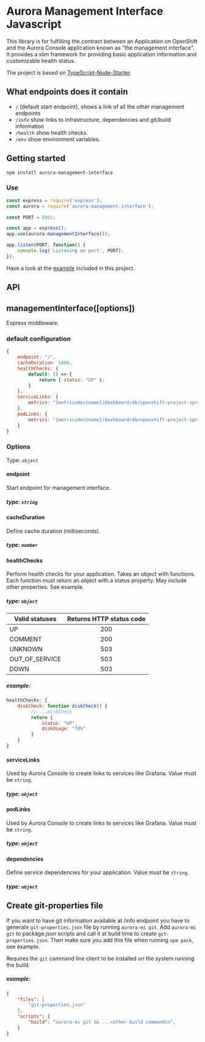 # Aurora Management Interface Javascript

This library is for fulfilling the contract between an Application on OpenShift and the Aurora Console application known as "the management interface". It provides a slim framework for providing basic application information and customizable health status.

The project is based on [TypeScript-Node-Starter](https://github.com/Microsoft/TypeScript-Node-Starter).

## What endpoints does it contain
 - `/` (default start endpoint), shows a link of all the other management endpoints
 - `/info` show links to infrastructure, dependencies and git/build information
 - `/health` show health checks.
 - `/env` show environment variables.

## Getting started

`npm install aurora-management-interface`

### Use
```js
const express = require('express');
const aurora = require('aurora-management-interface');

const PORT = 8081;

const app = express();
app.use(aurora.managementInterface());

app.listen(PORT, function() {
    console.log('Listening on port', PORT);
});
```

Have a look at the [example](_example/index.js) included in this project.

## API
## managementInterface([options])
Express middleware.

### default configuration
```js
{
    endpoint: "/",
    cacheDuration: 1000,
    healthChecks: {
        default: () => {
            return { status: "UP" };
        }
    },
    serviceLinks: {
        metrics: "{metricsHostname}/dashboard/db/openshift-project-spring-actuator-view?var-ds=openshift-{cluster}-ose&var-namespace={namespace}&var-app={name}"
    },
    podLinks: {
        metrics: "{metricsHostname}/dashboard/db/openshift-project-spring-actuator-view-instance?var-ds=openshift-{cluster}-ose&var-namespace={namespace}&var-app={name}&var-instance={podName}"
    }
}
```

### Options
Type: `object`

#### endpoint
Start endpoint for management interface.
##### type: `string`

#### cacheDuration
Define cache duration (milliseconds).
##### type: `number`

#### healthChecks
Perform health checks for your application.
Takes an object with functions.
Each function must return an object with a status property. May include other properties. See example.
##### type: `object`

| Valid statuses | Returns HTTP status code |
| ---            | :----:                   |
| UP             | 200                      |
| COMMENT        | 200                      |
| UNKNOWN        | 503                      |
| OUT_OF_SERVICE | 503                      |
| DOWN           | 503                      |

##### example: 
```js
healthChecks: {
    diskCheck: function diskCheck() {
         // ...diskCheck
         return {
             status: "UP",
             diskUsage: "70%"
         }
    }
}
```

#### serviceLinks
Used by Aurora Console to create links to services like Grafana.
Value must be `string`.
##### type: `object`

#### podLinks
Used by Aurora Console to create links to services like Grafana.
Value must be `string`.
##### type: `object`

#### dependencies
Define service dependencies for your application.
Value must be `string`.
##### type: `object`

## Create git-properties file
If you want to have git information available at /info endpoint you have to generate `git-properties.json` file by running `aurora-mi git`.
Add `aurora-mi git` to package.json scripts and call it at build time to create `git-properties.json`. Then make sure you add this file when
running `npm pack`, see example.

Requires the `git` command line client to be installed on the system running the build.

##### example:
```json
{
    "files": [
        "git-properties.json"
    ],
    "scripts": {
        "build": "aurora-mi git && ...<other build commands>",
    }
}
```
